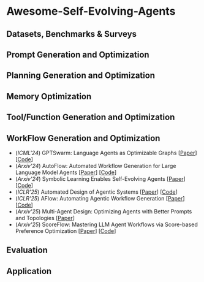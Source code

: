 # Awesome-Self-Evolving-Agents

## Datasets, Benchmarks & Surveys

## Prompt Generation and Optimization

## Planning Generation and Optimization

## Memory Optimization

## Tool/Function Generation and Optimization

## WorkFlow Generation and Optimization
- (*ICML'24*) GPTSwarm: Language Agents as Optimizable Graphs [[Paper](https://arxiv.org/abs/2402.16823)] [[Code](https://github.com/metauto-ai/gptswarm)]
- (*Arxiv'24*) AutoFlow: Automated Workflow Generation for Large Language Model Agents [[Paper](https://arxiv.org/abs/2407.12821)] [[Code](https://github.com/agiresearch/AutoFlow)]
- (*Arxiv'24*) Symbolic Learning Enables Self-Evolving Agents [[Paper](https://arxiv.org/abs/2406.18532)] [[Code](https://github.com/aiwaves-cn/agents)]
- (*ICLR'25*) Automated Design of Agentic Systems [[Paper](https://arxiv.org/abs/2408.08435)] [[Code](https://github.com/ShengranHu/ADAS)]
- (*ICLR'25*) AFlow: Automating Agentic Workflow Generation [[Paper](https://arxiv.org/abs/2410.10762)][[Code](https://github.com/geekan/MetaGPT/tree/main/examples/aflow)]
- (*Arxiv'25*) Multi-Agent Design: Optimizing Agents with Better Prompts and Topologies [[Paper](https://arxiv.org/abs/2502.02533)]
- (*Arxiv'25*) ScoreFlow: Mastering LLM Agent Workflows via Score-based Preference Optimization [[Paper](https://arxiv.org/abs/2502.04306)] [[Code](https://github.com/Gen-Verse/ScoreFlow)]

## Evaluation 

## Application
